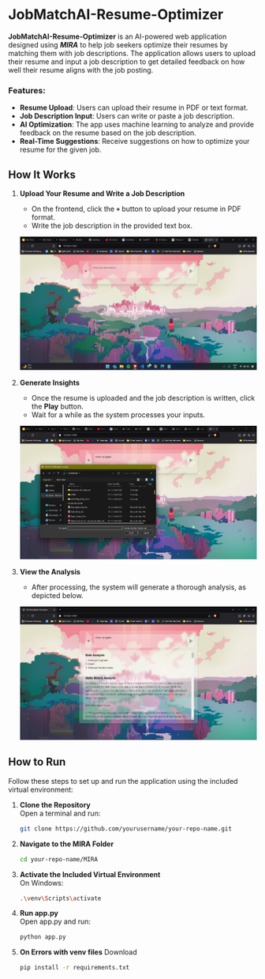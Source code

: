 # JobMatchAI-Resume-Optimizer

**JobMatchAI-Resume-Optimizer** is an AI-powered web application designed using ***MIRA*** to help job seekers optimize their resumes by matching them with job descriptions. The application allows users to upload their resume and input a job description to get detailed feedback on how well their resume aligns with the job posting.

### Features:
- **Resume Upload**: Users can upload their resume in PDF or text format.
- **Job Description Input**: Users can write or paste a job description.
- **AI Optimization**: The app uses machine learning to analyze and provide feedback on the resume based on the job description.
- **Real-Time Suggestions**: Receive suggestions on how to optimize your resume for the given job.

## How It Works

1. **Upload Your Resume and Write a Job Description**
   - On the frontend, click the **`+`** button to upload your resume in PDF format.
   - Write the job description in the provided text box.

   ![Step 1: Upload Resume and Write Job Description](image/1.png)

2. **Generate Insights**
   - Once the resume is uploaded and the job description is written, click the **Play** button.
   - Wait for a while as the system processes your inputs.

   ![Step 2: Click Play and Wait](image/2.png)

3. **View the Analysis**
   - After processing, the system will generate a thorough analysis, as depicted below.

   ![Step 3: View the Analysis](image/3.png)


## How to Run

Follow these steps to set up and run the application using the included virtual environment:

1. **Clone the Repository**  
   Open a terminal and run:
   ```bash
   git clone https://github.com/yourusername/your-repo-name.git

2. **Navigate to the MIRA Folder**  
   ```bash
   cd your-repo-name/MIRA

3. **Activate the Included Virtual Environment**  
   On Windows:
   ```bash
   .\venv\Scripts\activate

4. **Run app.py**  
   Open app.py and run:
   ```python
   python app.py

4. **On Errors with venv files**
   Download 
   ```bash
   pip install -r requirements.txt


